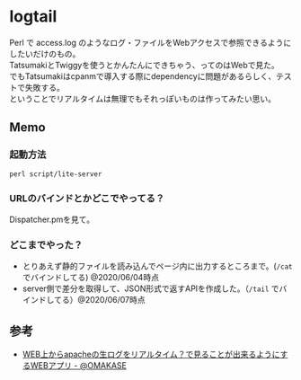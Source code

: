 # logtail
Perl で access.log のようなログ・ファイルをWebアクセスで参照できるようにしたいだけのもの。<br>
TatsumakiとTwiggyを使うとかんたんにできちゃう、ってのはWebで見た。<br>
でもTatsumakiはcpanmで導入する際にdependencyに問題があるらしく、テストで失敗する。<br>
ということでリアルタイムは無理でもそれっぽいものは作ってみたい思い。

## Memo
### 起動方法
```
perl script/lite-server
```
### URLのバインドとかどこでやってる？
Dispatcher.pmを見て。

### どこまでやった？
- とりあえず静的ファイルを読み込んでページ内に出力するところまで。(`/cat` でバインドしてる) @2020/06/04時点
- server側で差分を取得して、JSON形式で返すAPIを作成した。（`/tail` でバインドしてる）@2020/06/07時点

## 参考
- [WEB上からapacheの生ログをリアルタイム？で見ることが出来るようにするWEBアプリ - @OMAKASE](http://www.omakase.org/perl/web_apache_log.html)
